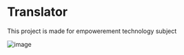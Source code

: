 # Translator

This project is made for empowerement technology subject

![image](https://github.com/user-attachments/assets/750189bf-004c-48e3-b81f-e1ffbfface1d)

